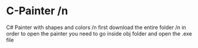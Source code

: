 # C-Painter /n
C# Painter with shapes and colors /n
first download the entire folder /n
in order to open the painter you need to go inside obj folder and open the .exe file
